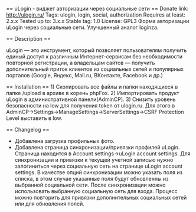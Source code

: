 == uLogin - виджет авторизации через социальные сети ==
Donate link: http://ulogin.ru/
Tags: ulogin, login, social, authorization
Requires at least: 2.x.x
Tested up to: 3.x.x
Stable tag: 1.0
License: GPL3
Форма авторизации uLogin через социальные сети. Улучшенный аналог loginza.

== Description ==

uLogin — это инструмент, который позволяет пользователям получить единый доступ к различным Интернет-сервисам без необходимости повторной регистрации,
а владельцам сайтов — получить дополнительный приток клиентов из социальных сетей и популярных порталов (Google, Яндекс, Mail.ru, ВКонтакте, Facebook и др.)

== Installation ==
	1) Скопировать все файлы и папки находящиеся в папке /upload в архиве в корень phpFox.
	2) Импортировать продукт uLogin в административной панели(AdminCP).
  	3) Cнизить уровень безопасности на low для получения token от ulogin.ru. 
	   Для этого в AdminCP->Settings->ManageSettings->ServerSettings->CSRF Protection Level выставить в low.

== Changelog ==
  - Добавлена загрузка профильных фото.
  - Добавлена страница синхронизации/привязки профилей uLogin. Страница находится в Account settings->uLogin account settings.
    Для синхронизации и привязки к текущей учетной записью нужно залогиниться через социальную сеть на странице uLogin account settings.
    В качестве опций синхронизации можно указать поля из списка, в этом случае указанные поля будут обновленны из выбранной социальной сети.
    После синхронизации можно использовать выбранную социальную сеть для входа. Процесс можно повторить для привязки дополнительных социальных сетей или для обновления полей.